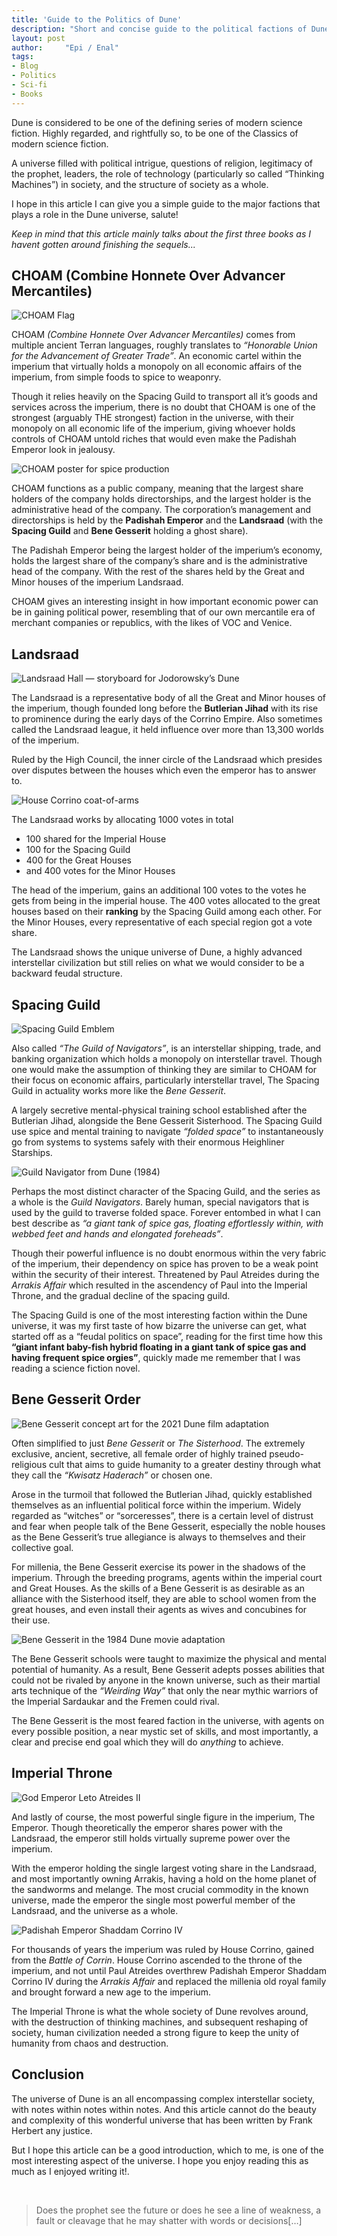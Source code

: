```yaml
---
title: 'Guide to the Politics of Dune'
description: "Short and concise guide to the political factions of Dune."
layout: post
author:		"Epi / Enal"
tags:
- Blog
- Politics
- Sci-fi
- Books
---
```


Dune is considered to be one of the defining series of modern science fiction. Highly regarded, and rightfully so, to be one of the Classics of modern science fiction.

A universe filled with political intrigue, questions of religion, legitimacy of the prophet, leaders, the role of technology (particularly so called “Thinking Machines”) in society, and the structure of society as a whole.

I hope in this article I can give you a simple guide to the major factions that plays a role in the Dune universe, salute!

*Keep in mind that this article mainly talks about the first three books as I havent gotten around finishing the sequels...*

## CHOAM (Combine Honnete Over Advancer Mercantiles)

![CHOAM Flag]({{site.url}}/assets/images/posts/guide-to-the-politics-of-dune/example1.png)

CHOAM *(Combine Honnete Over Advancer Mercantiles)* comes from multiple ancient Terran languages, roughly translates to *“Honorable Union for the Advancement of Greater Trade”*. An economic cartel within the imperium that virtually holds a monopoly on all economic affairs of the imperium, from simple foods to spice to weaponry.

Though it relies heavily on the Spacing Guild to transport all it’s goods and services across the imperium, there is no doubt that CHOAM is one of the strongest (arguably THE strongest) faction in the universe, with their monopoly on all economic life of the imperium, giving whoever holds controls of CHOAM untold riches that would even make the Padishah Emperor look in jealousy.

![CHOAM poster for spice production]({{site.url}}/assets/images/posts/guide-to-the-politics-of-dune/example2.png)

CHOAM functions as a public company, meaning that the largest share holders of the company holds directorships, and the largest holder is the administrative head of the company. The corporation’s management and directorships is held by the **Padishah Emperor** and the **Landsraad** (with the **Spacing Guild** and **Bene Gesserit** holding a ghost share).

The Padishah Emperor being the largest holder of the imperium’s economy, holds the largest share of the company’s share and is the administrative head of the company. With the rest of the shares held by the Great and Minor houses of the imperium Landsraad.

CHOAM gives an interesting insight in how important economic power can be in gaining political power, resembling that of our own mercantile era of merchant companies or republics, with the likes of VOC and Venice.

## Landsraad

![Landsraad Hall — storyboard for Jodorowsky’s Dune]({{site.url}}/assets/images/posts/guide-to-the-politics-of-dune/example3.png)

The Landsraad is a representative body of all the Great and Minor houses of the imperium, though founded long before the **Butlerian Jihad** with its rise to prominence during the early days of the Corrino Empire. Also sometimes called the Landsraad league, it held influence over more than 13,300 worlds of the imperium.

Ruled by the High Council, the inner circle of the Landsraad which presides over disputes between the houses which even the emperor has to answer to.

![House Corrino coat-of-arms]({{site.url}}/assets/images/posts/guide-to-the-politics-of-dune/example4.png)

The Landsraad works by allocating 1000 votes in total

- 100 shared for the Imperial House
- 100 for the Spacing Guild
- 400 for the Great Houses
- and 400 votes for the Minor Houses

The head of the imperium, gains an additional 100 votes to the votes he gets from being in the imperial house. The 400 votes allocated to the great houses based on their **ranking** by the Spacing Guild among each other. For the Minor Houses, every representative of each special region got a vote share.

The Landsraad shows the unique universe of Dune, a highly advanced interstellar civilization but still relies on what we would consider to be a backward feudal structure.

## Spacing Guild

![Spacing Guild Emblem]({{site.url}}/assets/images/posts/guide-to-the-politics-of-dune/example5.png)

Also called *“The Guild of Navigators”*, is an interstellar shipping, trade, and banking organization which holds a monopoly on interstellar travel. Though one would make the assumption of thinking they are similar to CHOAM for their focus on economic affairs, particularly interstellar travel, The Spacing Guild in actuality works more like the *Bene Gesserit*.

A largely secretive mental-physical training school established after the Butlerian Jihad, alongside the Bene Gesserit Sisterhood. The Spacing Guild use spice and mental training to navigate *“folded space”* to instantaneously go from systems to systems safely with their enormous Heighliner Starships.

![Guild Navigator from Dune (1984)]({{site.url}}/assets/images/posts/guide-to-the-politics-of-dune/example6.png)

Perhaps the most distinct character of the Spacing Guild, and the series as a whole is the *Guild Navigators*. Barely human, special navigators that is used by the guild to traverse folded space. Forever entombed in what I can best describe as *“a giant tank of spice gas, floating effortlessly within, with webbed feet and hands and elongated foreheads”*.

Though their powerful influence is no doubt enormous within the very fabric of the imperium, their dependency on spice has proven to be a weak point within the security of their interest. Threatened by Paul Atreides during the *Arrakis Affair* which resulted in the ascendency of Paul into the Imperial Throne, and the gradual decline of the spacing guild.

The Spacing Guild is one of the most interesting faction within the Dune universe, it was my first taste of how bizarre the universe can get, what started off as a “feudal politics on space”, reading for the first time how this **“giant infant baby-fish hybrid floating in a giant tank of spice gas and having frequent spice orgies”**, quickly made me remember that I was reading a science fiction novel.

## Bene Gesserit Order

![Bene Gesserit concept art for the 2021 Dune film adaptation]({{site.url}}/assets/images/posts/guide-to-the-politics-of-dune/example7.png)

Often simplified to just *Bene Gesserit* or *The Sisterhood*. The extremely exclusive, ancient, secretive, all female order of highly trained pseudo-religious cult that aims to guide humanity to a greater destiny through what they call the *“Kwisatz Haderach”* or chosen one.

Arose in the turmoil that followed the Butlerian Jihad, quickly established themselves as an influential political force within the imperium. Widely regarded as “witches” or “sorceresses”, there is a certain level of distrust and fear when people talk of the Bene Gesserit, especially the noble houses as the Bene Gesserit’s true allegiance is always to themselves and their collective goal.

For millenia, the Bene Gesserit exercise its power in the shadows of the imperium. Through the breeding programs, agents within the imperial court and Great Houses. As the skills of a Bene Gesserit is as desirable as an alliance with the Sisterhood itself, they are able to school women from the great houses, and even install their agents as wives and concubines for their use.

![Bene Gesserit in the 1984 Dune movie adaptation]({{site.url}}/assets/images/posts/guide-to-the-politics-of-dune/example8.png)

The Bene Gesserit schools were taught to maximize the physical and mental potential of humanity. As a result, Bene Gesserit adepts posses abilities that could not be rivaled by anyone in the known universe, such as their martial arts technique of the *“Weirding Way”* that only the near mythic warriors of the Imperial Sardaukar and the Fremen could rival.

The Bene Gesserit is the most feared faction in the universe, with agents on every possible position, a near mystic set of skills, and most importantly, a clear and precise end goal which they will do *anything* to achieve.

## Imperial Throne

![God Emperor Leto Atreides II]({{site.url}}/assets/images/posts/guide-to-the-politics-of-dune/example9.png)

And lastly of course, the most powerful single figure in the imperium, The Emperor. Though theoretically the emperor shares power with the Landsraad, the emperor still holds virtually supreme power over the imperium.

With the emperor holding the single largest voting share in the Landsraad, and most importantly owning Arrakis, having a hold on the home planet of the sandworms and melange. The most crucial commodity in the known universe, made the emperor the single most powerful member of the Landsraad, and the universe as a whole.

![Padishah Emperor Shaddam Corrino IV]({{site.url}}/assets/images/posts/guide-to-the-politics-of-dune/example10.png)

For thousands of years the imperium was ruled by House Corrino, gained from the *Battle of Corrin*. House Corrino ascended to the throne of the imperium, and not until Paul Atreides overthrew Padishah Emperor Shaddam Corrino IV during the *Arrakis Affair* and replaced the millenia old royal family and brought forward a new age to the imperium.

The Imperial Throne is what the whole society of Dune revolves around, with the destruction of thinking machines, and subsequent reshaping of society, human civilization needed a strong figure to keep the unity of humanity from chaos and destruction.

## Conclusion

The universe of Dune is an all encompassing complex interstellar society, with notes within notes within notes. And this article cannot do the beauty and complexity of this wonderful universe that has been written by Frank Herbert any justice.

But I hope this article can be a good introduction, which to me, is one of the most interesting aspect of the universe. I hope you enjoy reading this as much as I enjoyed writing it!.

<br>

> Does the prophet see the future or does he see a line of weakness, a fault or cleavage that he may shatter with words or decisions[…]
